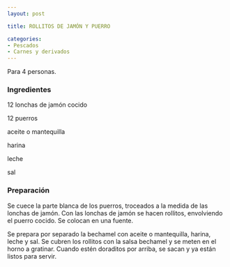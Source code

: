 ```yaml
---
layout: post

title: ROLLITOS DE JAMÓN Y PUERRO

categories:
- Pescados
- Carnes y derivados
---
```

Para 4 personas.

<h3>Ingredientes</h3>
12 lonchas de jamón cocido

12 puerros

aceite o mantequilla

harina

leche

sal

<h3>Preparación</h3>
Se cuece la parte blanca de los puerros, troceados a la medida de las lonchas de jamón. Con las lonchas de jamón se hacen rollitos, envolviendo el puerro cocido. Se colocan en una fuente.

Se prepara por separado la bechamel con aceite o mantequilla, harina, leche y sal. Se cubren los rollitos con la salsa bechamel y se meten en el horno a gratinar. Cuando estén doraditos por arriba, se sacan y ya están listos para servir.
